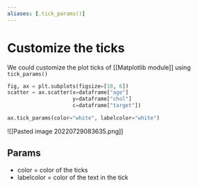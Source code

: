 ```yaml
---
aliases: [.tick_params()]
---
```

# Customize the ticks
We could customize the plot ticks of [[Matplotlib module]] using `tick_params()`

```python
fig, ax = plt.subplots(figsize=[10, 6])
scatter = ax.scatter(x=dataframe["age"]
					 y=dataframe["chol"]
					 c=dataframe["target"])

ax.tick_params(color="white", labelcolor="white")
```

![[Pasted image 20220729083635.png]]


## Params
- color = color of the ticks
- labelcolor = color of the text in the tick